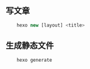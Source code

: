 ## 写文章
```javascript
    hexo new [layout] <title>
```

## 生成静态文件
```javascript
    hexo generate
```
